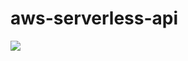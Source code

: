 # aws-serverless-api

![](https://github.com/yashrajjain726/serve/blob/master/aws-serverless-api/awa-serverless.png?raw=true)
